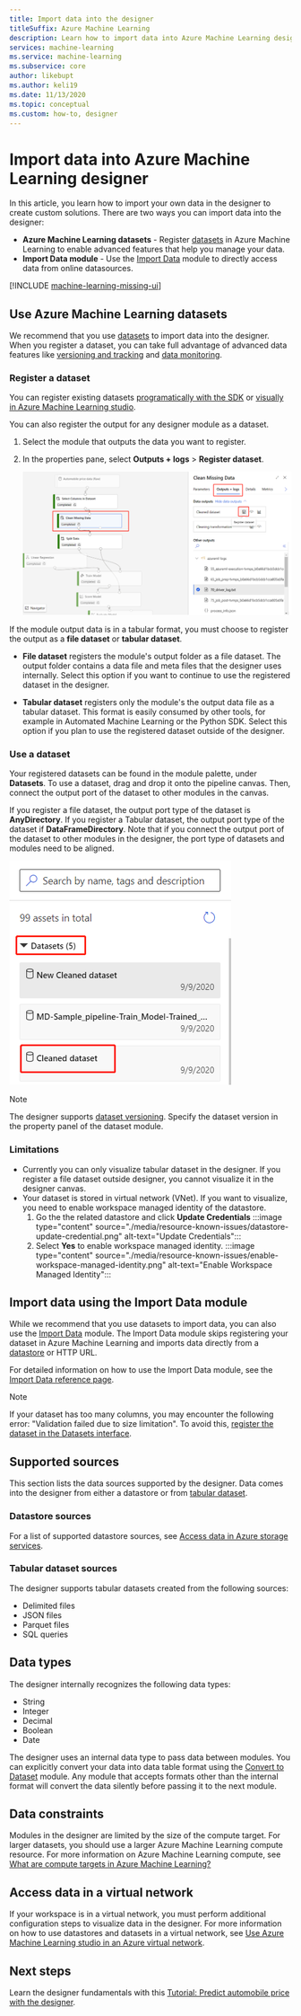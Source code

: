 ```yaml
---
title: Import data into the designer
titleSuffix: Azure Machine Learning
description: Learn how to import data into Azure Machine Learning designer using Azure Machine Learning datasets and the Import Data module.
services: machine-learning
ms.service: machine-learning
ms.subservice: core
author: likebupt
ms.author: keli19
ms.date: 11/13/2020
ms.topic: conceptual
ms.custom: how-to, designer
---
```


# Import data into Azure Machine Learning designer

In this article, you learn how to import your own data in the designer to create custom solutions. There are two ways you can import data into the designer: 

* **Azure Machine Learning datasets** - Register [datasets](concept-data.md#datasets) in Azure Machine Learning to enable advanced features that help you manage your data.
* **Import Data module** - Use the [Import Data](algorithm-module-reference/import-data.md) module to directly access data from online datasources.

[!INCLUDE [machine-learning-missing-ui](../../includes/machine-learning-missing-ui.md)]

## Use Azure Machine Learning datasets

We recommend that you use [datasets](concept-data.md#datasets) to import data into the designer. When you register a dataset, you can take full advantage of advanced data features like [versioning and tracking](how-to-version-track-datasets.md) and [data monitoring](how-to-monitor-datasets.md).

### Register a dataset

You can register existing datasets [programatically with the SDK](how-to-create-register-datasets.md#datasets-sdk) or [visually in Azure Machine Learning studio](how-to-connect-data-ui.md#create-datasets).

You can also register the output for any designer module as a dataset.

1. Select the module that outputs the data you want to register.

1. In the properties pane, select **Outputs + logs** > **Register dataset**.

    ![Screenshot showing how to navigate to the Register Dataset option](media/how-to-designer-import-data/register-dataset-designer.png)

If the module output data is in a tabular format, you must choose to register the output as a **file dataset** or **tabular dataset**.

 - **File dataset** registers the module's output folder as a file dataset. The output folder contains a data file and meta files that the designer uses internally. Select this option if you want to continue to use the registered dataset in the designer. 

 - **Tabular dataset** registers only the module's the output data file as a tabular dataset. This format is easily consumed by other tools, for example in Automated Machine Learning or the Python SDK. Select this option if you plan to use the registered dataset outside of the designer.  
 

### Use a dataset

Your registered datasets can be found in the module palette, under **Datasets**. To use a dataset, drag and drop it onto the pipeline canvas. Then, connect the output port of the dataset to other modules in the canvas. 

If you register a file dataset, the output port type of the dataset is **AnyDirectory**. If you register a Tabular dataset, the output port type of the dataset if **DataFrameDirectory**. Note that if you connect the output port of the dataset to other modules in the designer, the port type of datasets and modules need to be aligned.

![Screenshot showing location of saved datasets in the designer palette](media/how-to-designer-import-data/use-datasets-designer.png)


> [!NOTE]
> The designer supports [dataset versioning](how-to-version-track-datasets.md). Specify the dataset version in the property panel of the dataset module.

### Limitations 

- Currently you can only visualize tabular dataset in the designer. If you register a file dataset outside designer, you cannot visualize it in the designer canvas.
- Your dataset is stored in virtual network (VNet). If you want to visualize, you need to enable workspace managed identity of the datastore.
    1. Go the the related datastore and click **Update Credentials**
    :::image type="content" source="./media/resource-known-issues/datastore-update-credential.png" alt-text="Update Credentials":::
    1. Select **Yes** to enable workspace managed identity.
    :::image type="content" source="./media/resource-known-issues/enable-workspace-managed-identity.png" alt-text="Enable Workspace Managed Identity":::

## Import data using the Import Data module

While we recommend that you use datasets to import data, you can also use the [Import Data](algorithm-module-reference/import-data.md) module. The Import Data module skips registering your dataset in Azure Machine Learning and imports data directly from a [datastore](concept-data.md#datastores) or HTTP URL.

For detailed information on how to use the Import Data module, see the [Import Data reference page](algorithm-module-reference/import-data.md).

> [!NOTE]
> If your dataset has too many columns, you may encounter the following error: "Validation failed due to size limitation". To avoid this, [register the dataset in the Datasets interface](how-to-connect-data-ui.md#create-datasets).

## Supported sources

This section lists the data sources supported by the designer. Data comes into the designer from either a datastore or from [tabular dataset](how-to-create-register-datasets.md#dataset-types).

### Datastore sources
For a list of supported datastore sources, see [Access data in Azure storage services](how-to-access-data.md#supported-data-storage-service-types).

### Tabular dataset sources

The designer supports tabular datasets created from the following sources:
 * Delimited files
 * JSON files
 * Parquet files
 * SQL queries

## Data types

The designer internally recognizes the following data types:

* String
* Integer
* Decimal
* Boolean
* Date

The designer uses an internal data type to pass data between modules. You can explicitly convert your data into data table format using the [Convert to Dataset](algorithm-module-reference/convert-to-dataset.md) module. Any module that accepts formats other than the internal format will convert the data silently before passing it to the next module.

## Data constraints

Modules in the designer are limited by the size of the compute target. For larger datasets, you should use a larger Azure Machine Learning compute resource. For more information on Azure Machine Learning compute, see [What are compute targets in Azure Machine Learning?](concept-compute-target.md#azure-machine-learning-compute-managed)

## Access data in a virtual network

If your workspace is in a virtual network, you must perform additional configuration steps to  visualize data in the designer. For more information on how to use datastores and datasets in a virtual network, see [Use Azure Machine Learning studio in an Azure virtual network](how-to-enable-studio-virtual-network.md).

## Next steps

Learn the designer fundamentals with this [Tutorial: Predict automobile price with the designer](tutorial-designer-automobile-price-train-score.md).
